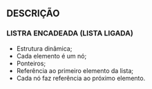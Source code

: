 ## DESCRIÇÃO

### LISTRA ENCADEADA (LISTA LIGADA)

- Estrutura dinâmica;
- Cada elemento é um nó;
- Ponteiros;
- Referência ao primeiro elemento da lista;
- Cada nó faz referência ao próximo elemento.